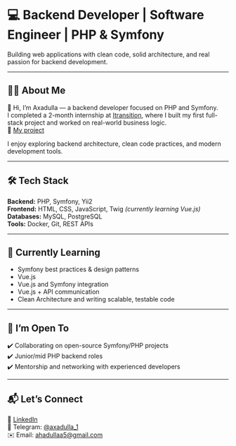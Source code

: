 # 💻 Backend Developer | Software Engineer | PHP & Symfony

Building web applications with clean code, solid architecture, and real passion for backend development.

---

## 👨‍💻 About Me

👋 Hi, I’m Axadulla — a backend developer focused on PHP and Symfony.  
I completed a 2-month internship at [Itransition](https://itransition.com), where I built my first full-stack project and worked on real-world business logic.  
🔗 [My project](https://github.com/Axadulla/course-project-3)

I enjoy exploring backend architecture, clean code practices, and modern development tools.
 
---

## 🛠️ Tech Stack

**Backend:** PHP, Symfony, Yii2  
**Frontend:** HTML, CSS, JavaScript, Twig *(currently learning Vue.js)*  
**Databases:** MySQL, PostgreSQL  
**Tools:** Docker, Git, REST APIs

---
 
## 🎯 Currently Learning

- Symfony best practices & design patterns
- Vue.js
- Vue.js and Symfony integration  
- Vue.js + API communication  
- Clean Architecture and writing scalable, testable code  

---

## 🌱 I’m Open To

✔️ Collaborating on open-source Symfony/PHP projects  
✔️ Junior/mid PHP backend roles  
✔️ Mentorship and networking with experienced developers  

---

## 📬 Let’s Connect

🔗 [LinkedIn](https://www.linkedin.com/in/axadullaabduxamidov/)  
💬 Telegram: [@axadulla_1](https://t.me/axadulla_1)  
✉️ Email: ahadullaa5@gmail.com
